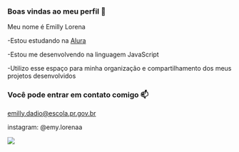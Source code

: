 ### Boas vindas ao meu perfil 🖤

Meu nome é Emilly Lorena

-Estou estudando na [Alura](https://www.alura.com.br)

-Estou me desenvolvendo na linguagem JavaScript

-Utilizo esse espaço para minha organização e compartilhamento dos meus projetos desenvolvidos

### Você pode entrar em contato comigo 📫

emilly.dadio@escola.pr.gov.br

instagram: @emy.lorenaa

![](https://media.tenor.com/U_nsDqH7klkAAAAM/ano-blushing.gif)
